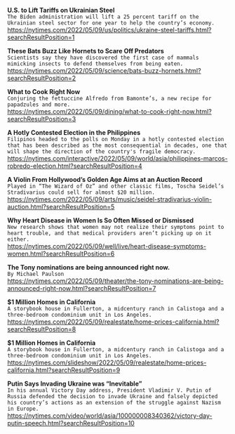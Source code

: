 **U.S. to Lift Tariffs on Ukrainian Steel**\
`The Biden administration will lift a 25 percent tariff on the Ukrainian steel sector for one year to help the country’s economy.`\
https://nytimes.com/2022/05/09/us/politics/ukraine-steel-tariffs.html?searchResultPosition=1

**These Bats Buzz Like Hornets to Scare Off Predators**\
`Scientists say they have discovered the first case of mammals mimicking insects to defend themselves from being eaten.`\
https://nytimes.com/2022/05/09/science/bats-buzz-hornets.html?searchResultPosition=2

**What to Cook Right Now**\
`Conjuring the fettuccine Alfredo from Bamonte’s, a new recipe for papadzules and more.`\
https://nytimes.com/2022/05/09/dining/what-to-cook-right-now.html?searchResultPosition=3

**A Hotly Contested Election in the Philippines**\
`Filipinos headed to the polls on Monday in a hotly contested election that has been described as the most consequential in decades, one that will shape the direction of the country's fragile democracy.`\
https://nytimes.com/interactive/2022/05/09/world/asia/philippines-marcos-robredo-election.html?searchResultPosition=4

**A Violin From Hollywood’s Golden Age Aims at an Auction Record**\
`Played in “The Wizard of Oz” and other classic films, Toscha Seidel’s Stradivarius could sell for almost $20 million.`\
https://nytimes.com/2022/05/09/arts/music/seidel-stradivarius-violin-auction.html?searchResultPosition=5

**Why Heart Disease in Women Is So Often Missed or Dismissed**\
`New research shows that women may not realize their symptoms point to heart trouble, and that medical providers aren’t picking up on it either.`\
https://nytimes.com/2022/05/09/well/live/heart-disease-symptoms-women.html?searchResultPosition=6

**The Tony nominations are being announced right now.**\
`By Michael Paulson`\
https://nytimes.com/2022/05/09/theater/the-tony-nominations-are-being-announced-right-now.html?searchResultPosition=7

**$1 Million Homes in California**\
`A storybook house in Fullerton, a midcentury ranch in Calistoga and a three-bedroom condominium unit in Los Angeles.`\
https://nytimes.com/2022/05/09/realestate/home-prices-california.html?searchResultPosition=8

**$1 Million Homes in California**\
`A storybook house in Fullerton, a midcentury ranch in Calistoga and a three-bedroom condominium unit in Los Angeles.`\
https://nytimes.com/slideshow/2022/05/09/realestate/home-prices-california.html?searchResultPosition=9

**Putin Says Invading Ukraine was “Inevitable”**\
`In his annual Victory Day address, President Vladimir V. Putin of Russia defended the decision to invade Ukraine and falsely depicted his country’s actions as an extension of the struggle against Nazism in Europe.`\
https://nytimes.com/video/world/asia/100000008340362/victory-day-putin-speech.html?searchResultPosition=10

